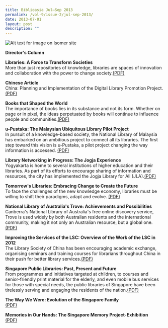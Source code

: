 ```yaml
---
title: Biblioasia Jul–Sep 2013
permalink: /vol-9/issue-2/jul-sep-2013/
date: 2013-07-01
layout: post
description: ""
---
```


![Alt text for image on Isomer site](/images/covers/ba9-2.jpg)

**Director's Column**

**Libraries: A Force to Transform Societies**<br>
More than just repositories of knowledge, libraries are spaces of innovation and collaboration with the power to change society.[(PDF)](/files/pdf/vol-9/issue-2/v9-issue2_LibrariesSocieties.pdf)

**Chinese Article**<br>
China: Planning and Implementation of the Digital Library Promotion Project.[(PDF)](/files/pdf/vol-9/issue-2/v9-issue2_ChinaPlanning.pdf)

**Books that Shaped the World**<br>
The importance of books lies in its substance and not its form. Whether on page or in pixel, the ideas perpetuated by books will continue to influence people and communities.[(PDF)](/files/pdf/vol-9/issue-2/v9-issue2_BooksWorld.pdf)

**u-Pustaka: The Malaysian Ubiquitous Library Pilot Project**<br>
In pursuit of a knowledge-based society, the National Library of Malaysia has embarked on an ambitious project to connect all its libraries. The first step toward this vision is u-Pustaka, a pilot project changing the way information is accessed. [(PDF)](/files/pdf/vol-9/issue-2/v9-issue2_uPustaka.pdf)

**Library Networking in Progress: The Jogja Experience**<br>
Yogyakarta is home to several institutions of higher education and their libraries. As part of its efforts to encourage sharing of information and resources, the city has implemented the Jogja Library for All (JLA).[(PDF)](/files/pdf/vol-9/issue-2/v9-issue2_JogjaExperience.pdf)

**Tomorrow's Libraries: Embracing Change to Create the Future**<br>
To face the challenges of the new knowledge economy, libraries must be willing to shift their paradigms, adapt and evolve. [(PDF)](/files/pdf/vol-9/issue-2/v9-issue2_TomorrowLibraries.pdf)

**National Library of Australia's Trove: Achievements and Possibilities**<br>
Canberra's National Library of Australia's free online discovery service, Trove is used widely by both Australian residents and the international community, making it not only an Australian resource, but a global one. [(PDF)](/files/pdf/vol-9/issue-2/v9-issue2_AustraliaTrove.pdf)

**Improving the Services of the LSC: Overview of the Work of the LSC in 2012**<br>
The Library Society of China has been encouraging academic exchange, organising seminars and training courses for librarians throughout China in their push for better library services.[(PDF)](/files/pdf/vol-9/issue-2/v9-issue2_LibraryChina.pdf)

**Singapore Public Libraries: Past, Present and Future**<br>
From programmes and initiatives targeted at children, to courses and senior-friendly print material for the elderly, and even mobile bus services for those with special needs, the public libraries of Singapore have been tirelessly serving and engaging the residents of the nation.[(PDF)](/files/pdf/vol-9/issue-2/v9-issue2_PublicLibraries.pdf)

**The Way We Were: Evolution of the Singapore Family**<br>[(PDF)](/files/pdf/vol-9/issue-2/v9-issue2_SingaporeFamily.pdf)

**Memories in Our Hands: The Singapore Memory Project-Exhibition**<br>[(PDF)](/files/pdf/vol-9/issue-2/v9-issue2_MemoriesHands.pdf)